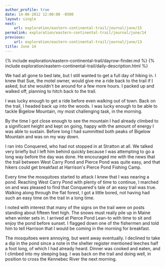 ```yaml
---
author_profile: true
date: 14-06-2012 12:00:00 -0500
layout: single
next:
    url: exploration/eastern-continental-trail/journal/june/15
permalink: exploration/eastern-continental-trail/journal/june/14
previous:
    url: exploration/eastern-continental-trail/journal/june/13
title: June 14
---
```

{% include exploration/eastern-continental-trail/dayrow-finder.md %}
{% include exploration/eastern-continental-trail/daily-description.html %}

We had all gone to bed late, but I still wanted to get a full day of hiking in. I knew that Sue, the motel owner, would give me a ride back to the trail if I asked, but she wouldn't be around for a few more hours. I packed up and walked off, planning to hitch back to the trail.

I was lucky enough to get a ride before even walking out of town. Back on the trail, I headed back up into the woods. I was lucky enough to be able to tackle Bigelow Mountain, my most challenging task, in the morning.

By the time I got close enough to see the mountain I had already climbed to a significant height and kept on going, happy with the amount of energy I was able to sustain. Before long I had summitted both peaks of Bigelow Mountain and was on my way down.

I ran into Conquered, who had not stopped in at Stratton at all. We talked very briefly but I left him behind quickly because I was attempting to go a long way before the day was done. He encouraged me with the news that the trail between West Carry Pond and Pierce Pond was quite easy, and that hikers could get breakfast at Harrison's Pierce Pond Fishing Camp.

Every time the mosquitoes started to attack I knew that I was nearing a pond. Reaching West Carry Pond with plenty of time to continue, I marched on and was pleased to find that Conquered's tale of an easy trail was true. Walking along through the flat forest, I got a little bored, not having had such an easy time on the trail in a long time.

I noted with interest that many of the signs on the trail were on posts standing about fifteen feet high. The snows must really pile up in Maine when winter sets in. I arrived at Pierce Pond Lean-to with time to sit and enjoy the pond before sunset. I flagged down one of the fishermen and told him to tell Harrison that I would be coming in the morning for breakfast.

The mosquitoes were annoying, but went away eventually. I declined to take a dip in the pond since a note in the shelter register mentioned leeches half a foot long, of which I had already heard. Dinner was cooked and eaten, and I climbed into my sleeping bag. I was back on the trail and doing well, in position to cross the Kennebec River the next morning.